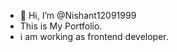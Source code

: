 - 👋 Hi, I’m @Nishant12091999
- This is My Portfolio.
- i am working as frontend developer.

<!---
Nishant12091999/Nishant12091999 is a ✨ special ✨ repository because its `README.md` (this file) appears on your GitHub profile.
You can click the Preview link to take a look at your changes.
--->
